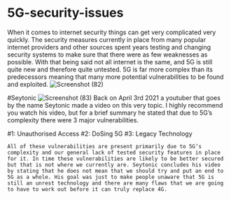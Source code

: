 # 5G-security-issues
When it comes to internet security things can get very complicated very quickly. The security measures currently in place from many popular internet providers and other sources spent years testing and changing security systems to make sure that there were as few weaknesses as possible. With that being said not all internet is the same, and 5G is still quite new and therefore quite untested. 5G is far more complex than its predecessors meaning that many more potential vulnerabilities to be found and exploited. 
![Screenshot (82)](https://user-images.githubusercontent.com/64501695/121282096-fbd37e00-c8a6-11eb-80f9-0284fe8ca605.png)

#Seytonic
![Screenshot (83)](https://user-images.githubusercontent.com/64501695/121282180-0f7ee480-c8a7-11eb-8714-f01c89a25f6c.png)
Back on April 3rd 2021 a youtuber that goes by the name Seytonic made a video on this very topic. I highly recommend you watch his video, but for a brief summary he stated that due to 5G’s complexity there were 3 major vulnerabilities. 

#1: Unauthorised Access
#2: DoSing 5G
#3: Legacy Technology

    All of these vulnerabilities are present primarily due to 5G’s complexity and our general lack of tested security features in place for it. In time these vulnerabilities are likely to be better secured but that is not where we currently are. Seytonic concludes his video by stating that he does not mean that we should try and put an end to 5G as a whole. His goal was just to make people unaware that 5G is still an unrest technology and there are many flaws that we are going to have to work out before it can truly replace 4G. 
